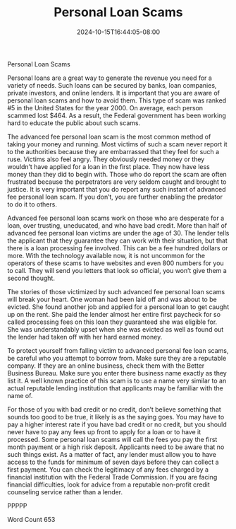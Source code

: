 ﻿---
title: "Personal Loan Scams"
date: 2024-10-15T16:44:05-08:00
description: "Personal Loans txt Tips for Web Success"
featured_image: "/images/Personal Loans txt.jpg"
tags: ["Personal Loans txt"]
---

Personal Loan Scams

Personal loans are a great way to generate the revenue you need for a variety of needs. Such loans can be secured by banks, loan companies, private investors, and online lenders. It is important that you are aware of personal loan scams and how to avoid them. This type of scam was ranked #5 in the United States for the year 2000. On average, each person scammed lost $464. As a result, the Federal government has been working hard to educate the public about such scams. 

The advanced fee personal loan scam is the most common method of taking your money and running. Most victims of such a scam never report it to the authorities because they are embarrassed that they feel for such a ruse. Victims also feel angry. They obviously needed money or they wouldn’t have applied for a loan in the first place. They now have less money than they did to begin with. Those who do report the scam are often frustrated because the perpetrators are very seldom caught and brought to justice. It is very important that you do report any such instant of advanced fee personal loan scam. If you don’t, you are further enabling the predator to do it to others. 

Advanced fee personal loan scams work on those who are desperate for a loan, over trusting, uneducated, and who have bad credit. More than half of advanced fee personal loan victims are under the age of 30. The lender tells the applicant that they guarantee they can work with their situation, but that there is a loan processing fee involved. This can be a fee hundred dollars or more. With the technology available now, it is not uncommon for the operators of these scams to have websites and even 800 numbers for you to call. They will send you letters that look so official, you won’t give them a second thought. 

The stories of those victimized by such advanced fee personal loan scams will break your heart. One woman had been laid off and was about to be evicted. She found another job and applied for a personal loan to get caught up on the rent. She paid the lender almost her entire first paycheck for so called processing fees on this loan they guaranteed she was eligible for. She was understandably upset when she was evicted as well as found out the lender had taken off with her hard earned money. 

To protect yourself from falling victim to advanced personal fee loan scams, be careful who you attempt to borrow from. Make sure they are a reputable company. If they are an online business, check them with the Better Business Bureau. Make sure you enter there business name exactly as they list it. A well known practice of this scam is to use a name very similar to an actual reputable lending institution that applicants may be familiar with the name of. 

For those of you with bad credit or no credit, don’t believe something that sounds too good to be true, it likely is as the saying goes. You may have to pay a higher interest rate if you have bad credit or no credit, but you should never have to pay any fees up front to apply for a loan or to have it processed. Some personal loan scams will call the fees you pay the first month payment or a high risk deposit. Applicants need to be aware that no such things exist. As a matter of fact, any lender must allow you to have access to the funds for minimum of seven days before they can collect a first payment. You can check the legitimacy of any fees charged by a financial institution with the Federal Trade Commission. If you are facing financial difficulties, look for advice from a reputable non-profit credit counseling service rather than a lender. 

PPPPP

Word Count 653





